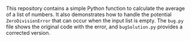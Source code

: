 This repository contains a simple Python function to calculate the average of a list of numbers.  It also demonstrates how to handle the potential `ZeroDivisionError` that can occur when the input list is empty. The `bug.py` file shows the original code with the error, and `bugSolution.py` provides a corrected version.